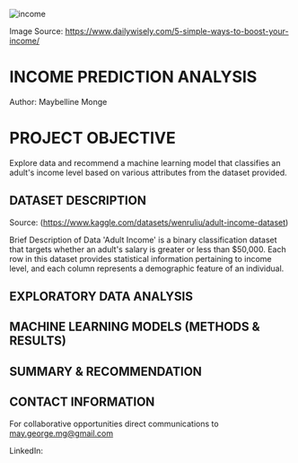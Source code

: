 
![income](https://github.com/MayBornWitIt/Machine_Learning/assets/126980733/cc0ad3ba-6412-4480-bcaf-1127c6c7bcf9)

Image Source: https://www.dailywisely.com/5-simple-ways-to-boost-your-income/


# INCOME PREDICTION ANALYSIS
Author: Maybelline Monge


# PROJECT OBJECTIVE
Explore data and recommend a machine learning model that classifies an adult's income level based on various attributes from the dataset provided.

## DATASET DESCRIPTION
Source: (https://www.kaggle.com/datasets/wenruliu/adult-income-dataset)

Brief Description of Data
'Adult Income' is a binary classification dataset that targets whether an adult's salary is greater or less than $50,000. Each row in this dataset provides statistical information pertaining to income level, and each column represents a demographic feature of an individual.


## EXPLORATORY DATA ANALYSIS 


## MACHINE LEARNING MODELS (METHODS & RESULTS)


## SUMMARY & RECOMMENDATION


## CONTACT INFORMATION
For collaborative opportunities direct communications to may.george.mg@gmail.com

LinkedIn: 
